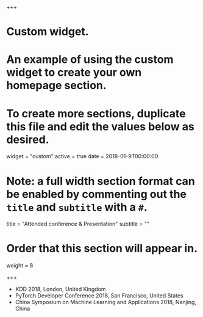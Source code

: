 +++
# Custom widget.
# An example of using the custom widget to create your own homepage section.
# To create more sections, duplicate this file and edit the values below as desired.
widget = "custom"
active = true
date = 2018-01-9T00:00:00

# Note: a full width section format can be enabled by commenting out the `title` and `subtitle` with a `#`.
title = "Attended conference & Presentation"
subtitle = ""

# Order that this section will appear in.
weight = 8

+++

- KDD 2018, London, United Kingdom
- PyTorch Developer Conference 2018, San Francisco, United States
- China Symposium on Machine Learning and Applications 2018, Nanjing, China

